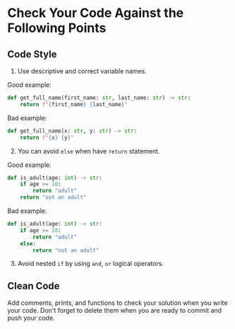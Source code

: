 # Check Your Code Against the Following Points

## Code Style

1. Use descriptive and correct variable names.

Good example:

```python
def get_full_name(first_name: str, last_name: str) -> str:
    return f"{first_name} {last_name}"
```

Bad example:
```python
def get_full_name(x: str, y: str) -> str:
    return f"{x} {y}"
```

2. You can avoid `else` when have `return` statement.

Good example:

```python
def is_adult(age: int) -> str:
    if age >= 18:
        return "adult"
    return "not an adult"
```

Bad example:

```python
def is_adult(age: int) -> str:
    if age >= 18:
        return "adult"
    else:
        return "not an adult"
```

3. Avoid nested `if` by using `and`, `or` logical operators.

## Clean Code

Add comments, prints, and functions to check your solution when you write your code. 
Don't forget to delete them when you are ready to commit and push your code.
